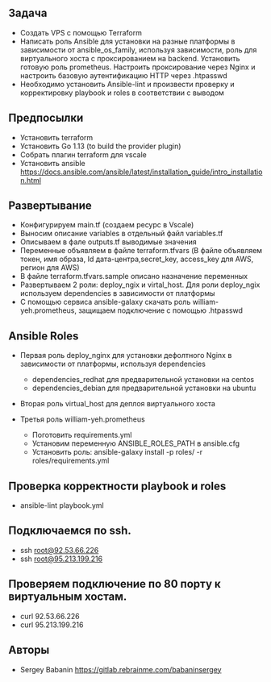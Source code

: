 ## Задача

* Создать VPS с помощью Terraform
* Написать роль Ansible  для установки на разные платформы в зависимости от ansible_os_family, используя зависимости, роль для виртуального хоста c проксированием на backend. Установить готовую роль prometheus. Настроить проксирование через Nginx и настроить  базовую аутентификацию HTTP через .htpasswd
* Необходимо установить Ansible-lint и произвести проверку и корректировку playbook и roles в соответствии с выводом

## Предпосылки

* Установить terraform
* Установить Go 1.13 (to build the provider plugin)
* Собрать плагин terraform для vscale
* Установить ansible https://docs.ansible.com/ansible/latest/installation_guide/intro_installation.html

## Развертывание

* Конфигурируем main.tf (создаем ресурс в Vscale)
* Выносим описание variables  в отдельный файл variables.tf
* Описываем в фале outputs.tf выводимые значения
* Переменные объявляем в файле terraform.tfvars (В файле объявляем токен, имя образа, Id дата-центра,secret_key, access_key для AWS, регион для AWS)
* В файле terraform.tfvars.sample описано назначение переменных
* Развертываем 2 роли: deploy_ngix и virtal_host. Для роли deploy_ngix используем dependencies  в зависимости от платформы 
* C помощью сервиса ansible-galaxy скачать роль william-yeh.prometheus, защищаем подключение с помощью .htpasswd

## Ansible Roles

* Первая роль deploy_nginx для установки дефолтного Nginx в зависимости от платформы, используя dependencies
  *  dependencies_redhat для предварительной установки на centos
  *  dependencies_debian для предварительной установки на ubuntu

* Вторая роль virtual_host для деплоя виртуального хоста
* Третья роль william-yeh.prometheus
  *  Поготовить requirements.yml
  *  Установим переменную ANSIBLE_ROLES_PATH в ansible.cfg
  *  Установить роль: ansible-galaxy install -p roles/ -r roles/requirements.yml

## Проверка корректности playbook и  roles

* ansible-lint playbook.yml

## Подключаемся по ssh.

* ssh root@92.53.66.226
* ssh root@95.213.199.216

## Проверяем подключение по 80 порту к виртуальным хостам.  

*  curl 92.53.66.226
*  curl 95.213.199.216


## Авторы

  - Sergey Babanin https://gitlab.rebrainme.com/babaninsergey


